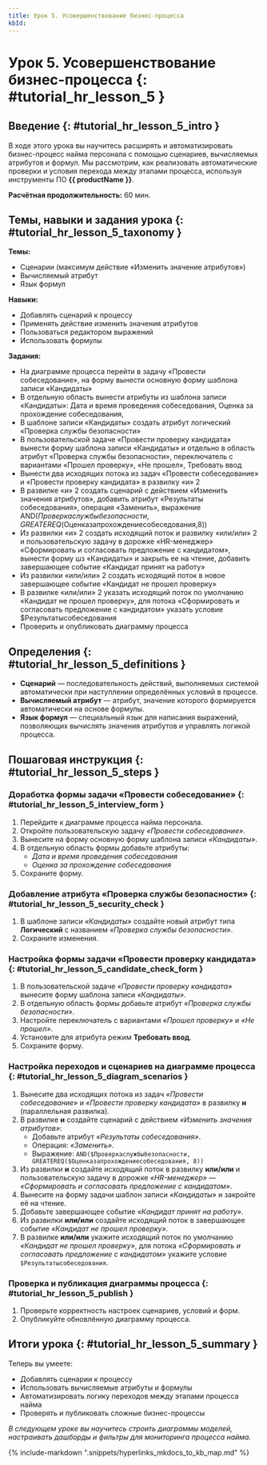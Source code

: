 ```yaml
---
title: Урок 5. Усовершенствование бизнес-процесса
kbId:
---
```


# Урок 5. Усовершенствование бизнес-процесса {: #tutorial_hr_lesson_5 }

## Введение {: #tutorial_hr_lesson_5_intro }

В ходе этого урока вы научитесь расширять и автоматизировать бизнес-процесс найма персонала с помощью сценариев, вычисляемых атрибутов и формул. Мы рассмотрим, как реализовать автоматические проверки и условия перехода между этапами процесса, используя инструменты ПО **{{ productName }}**.

**Расчётная продолжительность:** 60 мин.

## Темы, навыки и задания урока {: #tutorial_hr_lesson_5_taxonomy }

**Темы:**
- Сценарии (максимум действие «Изменить значение атрибутов»)
- Вычисляемый атрибут
- Язык формул

**Навыки:**
- Добавлять сценарий к процессу
- Применять действие изменить значения атрибутов
- Пользоваться редактором выражений
- Использовать формулы

**Задания:**
- На диаграмме процесса перейти в задачу «Провести собеседование», на форму вынести основную форму шаблона записи «Кандидаты»
- В отдельную область вынести атрибуты из шаблона записи «Кандидаты»: Дата и время проведения собеседования, Оценка за прохождение собеседования,
- В шаблоне записи «Кандидаты» создать атрибут логический «Проверка службы безопасности»
- В пользовательской задаче «Провести проверку кандидата» вынести форму шаблона записи «Кандидаты» и отдельно в область атрибут «Проверка службы безопасности», переключатель с вариантами «Прошел проверку», «Не прошел», Требовать ввод
- Вынести два исходящих потока из задач «Провести собеседование» и «Провести проверку кандидата» в развилку «и» 2
- В развилке «и» 2 создать сценарий с действием «Изменить значения атрибутов», добавить атрибут «Результаты собеседования», операция «Заменить», выражение AND($Проверкаслужбыбезопасности,GREATEREQ($Оценказапрохождениесобеседования,8))
- Из развилки «и» 2 создать исходящий поток и развилку «или/или» 2 и пользовательскую задачу в дорожке «HR-менеджер»   «Сформировать и согласовать предложение с кандидатом», вынести форму шз «Кандидаты» и закрыть ее на чтение, добавить завершающее событие «Кандидат принят на работу»
- Из развилки «или/или» 2 создать исходящий поток в новое завершающее событие «Кандидат не прошел проверку»
- В развилке «или/или» 2 указать исходящий поток по умолчанию «Кандидат не прошел проверку», для потока «Сформировать и согласовать предложение с кандидатом» указать условие $Результатысобеседования
- Проверить и опубликовать диаграмму процесса

## Определения {: #tutorial_hr_lesson_5_definitions }

- **Сценарий** — последовательность действий, выполняемых системой автоматически при наступлении определённых условий в процессе.
- **Вычисляемый атрибут** — атрибут, значение которого формируется автоматически на основе формулы.
- **Язык формул** — специальный язык для написания выражений, позволяющих вычислять значения атрибутов и управлять логикой процесса.

## Пошаговая инструкция {: #tutorial_hr_lesson_5_steps }

### Доработка формы задачи «Провести собеседование» {: #tutorial_hr_lesson_5_interview_form }

1. Перейдите к диаграмме процесса найма персонала.
2. Откройте пользовательскую задачу _«Провести собеседование»_.
3. Вынесите на форму основную форму шаблона записи _«Кандидаты»_.
4. В отдельную область формы добавьте атрибуты:
    - _Дата и время проведения собеседования_
    - _Оценка за прохождение собеседования_
5. Сохраните форму.

### Добавление атрибута «Проверка службы безопасности» {: #tutorial_hr_lesson_5_security_check }

1. В шаблоне записи _«Кандидаты»_ создайте новый атрибут типа **Логический** с названием _«Проверка службы безопасности»_.
2. Сохраните изменения.

### Настройка формы задачи «Провести проверку кандидата» {: #tutorial_hr_lesson_5_candidate_check_form }

1. В пользовательской задаче _«Провести проверку кандидата»_ вынесите форму шаблона записи _«Кандидаты»_.
2. В отдельную область формы добавьте атрибут _«Проверка службы безопасности»_.
3. Настройте переключатель с вариантами _«Прошел проверку»_ и _«Не прошел»_.
4. Установите для атрибута режим **Требовать ввод**.
5. Сохраните форму.

### Настройка переходов и сценариев на диаграмме процесса {: #tutorial_hr_lesson_5_diagram_scenarios }

1. Вынесите два исходящих потока из задач _«Провести собеседование»_ и _«Провести проверку кандидата»_ в развилку **и** (параллельная развилка).
2. В развилке **и** создайте сценарий с действием _«Изменить значения атрибутов»_:
    - Добавьте атрибут _«Результаты собеседования»_.
    - Операция: _«Заменить»_.
    - Выражение: `AND($Проверкаслужбыбезопасности, GREATEREQ($Оценказапрохождениесобеседования, 8))`
3. Из развилки **и** создайте исходящий поток в развилку **или/или** и пользовательскую задачу в дорожке _«HR-менеджер»_ — _«Сформировать и согласовать предложение с кандидатом»_.
4. Вынесите на форму задачи шаблон записи _«Кандидаты»_ и закройте её на чтение.
5. Добавьте завершающее событие _«Кандидат принят на работу»_.
6. Из развилки **или/или** создайте исходящий поток в завершающее событие _«Кандидат не прошел проверку»_.
7. В развилке **или/или** укажите исходящий поток по умолчанию _«Кандидат не прошел проверку»_, для потока _«Сформировать и согласовать предложение с кандидатом»_ укажите условие `$Результатысобеседования`.

### Проверка и публикация диаграммы процесса {: #tutorial_hr_lesson_5_publish }

1. Проверьте корректность настроек сценариев, условий и форм.
2. Опубликуйте обновлённую диаграмму процесса.

## Итоги урока {: #tutorial_hr_lesson_5_summary }

Теперь вы умеете:
- Добавлять сценарии к процессу
- Использовать вычисляемые атрибуты и формулы
- Автоматизировать логику переходов между этапами процесса найма
- Проверять и публиковать сложные бизнес-процессы

_В следующем уроке вы научитесь строить диаграммы моделей, настраивать дашборды и фильтры для мониторинга процесса найма._

{% include-markdown ".snippets/hyperlinks_mkdocs_to_kb_map.md" %}
